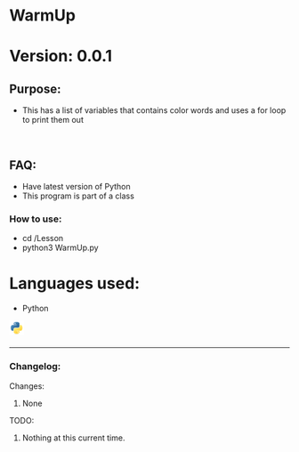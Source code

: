 # WarmUp
# Version: 0.0.1

## Purpose:

- This has a list of variables that contains color words and uses a for loop to print them out
<br />

## FAQ:
- Have latest version of Python
- This program is part of a class

### How to use:
- cd /Lesson
- python3 WarmUp.py

# Languages used:
- Python
<img align="left" alt="Python" width="26px" src="https://raw.githubusercontent.com/devicons/devicon/master/icons/python/python-original.svg" style="padding-right:10px;" />

<br />
<br />

---

### Changelog:
Changes:
1. None

TODO:
1. Nothing at this current time.